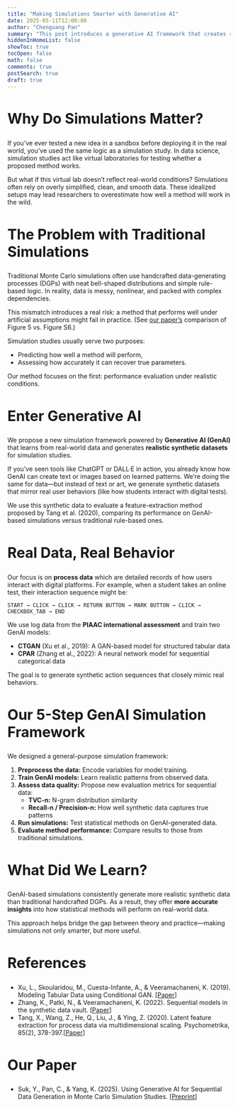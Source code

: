 ```yaml
---
title: "Making Simulations Smarter with Generative AI"
date: 2025-05-11T12:00:00
author: "Chenguang Pan"
summary: "This post introduces a generative AI framework that creates realistic synthetic data for simulation studies, enabling smarter performance evaluations of statistical methods."
hiddenInHomeList: false
showToc: true
tocOpen: false
math: false
comments: true
postSearch: true
draft: true
---
```


<h2 style="font-size: 32px;">Why Do Simulations Matter?</h2>

If you’ve ever tested a new idea in a sandbox before deploying it in the real world, you’ve used the same logic as a simulation study. In data science, simulation studies act like virtual laboratories for testing whether a proposed method works.

But what if this virtual lab doesn’t reflect real-world conditions? Simulations often rely on overly simplified, clean, and smooth data. These idealized setups may lead researchers to overestimate how well a method will work in the wild.

<h2 style="font-size: 32px;">The Problem with Traditional Simulations</h2>

Traditional Monte Carlo simulations often use handcrafted data-generating processes (DGPs) with neat bell-shaped distributions and simple rule-based logic. In reality, data is messy, nonlinear, and packed with complex dependencies.

This mismatch introduces a real risk: a method that performs well under artificial assumptions might fail in practice. (See [our paper’s](https://osf.io/preprints/psyarxiv/7rd86_v1) comparison of Figure 5 vs. Figure S6.)

Simulation studies usually serve two purposes:
- Predicting how well a method will perform,
- Assessing how accurately it can recover true parameters.

Our method focuses on the first: performance evaluation under realistic conditions.

<h2 style="font-size: 32px;">Enter Generative AI</h2>

We propose a new simulation framework powered by **Generative AI (GenAI)** that learns from real-world data and generates **realistic synthetic datasets** for simulation studies.

If you've seen tools like ChatGPT or DALL·E in action, you already know how GenAI can create text or images based on learned patterns. We’re doing the same for data—but instead of text or art, we generate synthetic datasets that mirror real user behaviors (like how students interact with digital tests).

We use this synthetic data to evaluate a feature-extraction method proposed by Tang et al. (2020), comparing its performance on GenAI-based simulations versus traditional rule-based ones.

<h2 style="font-size: 32px;">Real Data, Real Behavior</h2>

Our focus is on **process data** which are detailed records of how users interact with digital platforms. For example, when a student takes an online test, their interaction sequence might be:

`START → CLICK → CLICK → RETURN BUTTON → MARK BUTTON → CLICK → CHECKBOX_TAB → END`

We use log data from the **PIAAC international assessment** and train two GenAI models:

- **CTGAN** (Xu et al., 2019): A GAN-based model for structured tabular data
- **CPAR** (Zhang et al., 2022): A neural network model for sequential categorical data

The goal is to generate synthetic action sequences that closely mimic real behaviors.

<h2 style="font-size: 32px;">Our 5-Step GenAI Simulation Framework</h2>

We designed a general-purpose simulation framework:

<ol>
<li><strong>Preprocess the data:</strong> Encode variables for model training.</li>
<li><strong>Train GenAI models:</strong> Learn realistic patterns from observed data.</li>
<li><strong>Assess data quality:</strong> Propose new evaluation metrics for sequential data:
    <ul>
        <li><strong>TVC-n:</strong> N-gram distribution similarity</li>
        <li><strong>Recall-n / Precision-n:</strong> How well synthetic data captures true patterns</li>
    </ul>
</li>
<li><strong>Run simulations:</strong> Test statistical methods on GenAI-generated data.</li>
<li><strong>Evaluate method performance:</strong> Compare results to those from traditional simulations.</li>
</ol>

<h2 style="font-size: 32px;">What Did We Learn?</h2>

GenAI-based simulations consistently generate more realistic synthetic data than traditional handcrafted DGPs. As a result, they offer **more accurate insights** into how statistical methods will perform on real-world data.

This approach helps bridge the gap between theory and practice—making simulations not only smarter, but more useful.

<h2 style="font-size: 32px;">References</h2>

- Xu, L., Skoularidou, M., Cuesta-Infante, A., & Veeramachaneni, K. (2019). Modeling Tabular Data using Conditional GAN. [[Paper](https://arxiv.org/abs/1907.00503)]
- Zhang, K., Patki, N., & Veeramachaneni, K. (2022). Sequential models in the synthetic data vault. [[Paper](https://arxiv.org/abs/2207.14406)]  
- Tang, X., Wang, Z., He, Q., Liu, J., & Ying, Z. (2020). Latent feature extraction for process data via multidimensional scaling. Psychometrika, 85(2), 378-397.[[Paper](https://www.cambridge.org/core/journals/psychometrika/article/abs/latent-feature-extraction-for-process-data-via-multidimensional-scaling/FF76AA880620E0C91A7B43B5B1C642FE)]  

<h2 style="font-size: 32px;">Our Paper</h2>

- Suk, Y., Pan, C., & Yang, K. (2025). Using Generative AI for Sequential Data Generation in Monte Carlo Simulation Studies. [[Preprint](https://osf.io/preprints/psyarxiv/7rd86_v1)]